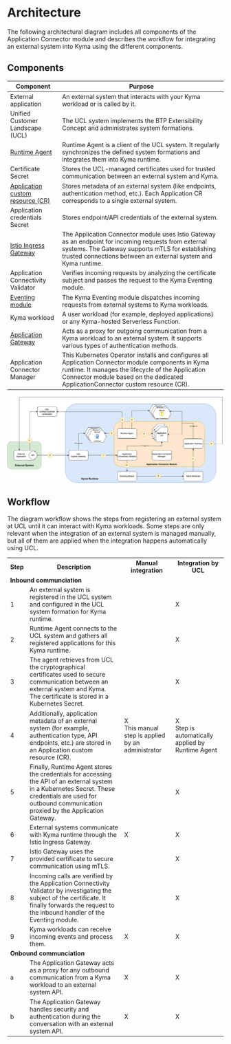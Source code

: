 # Architecture

The following architectural diagram includes all components of the Application Connector module and describes the workflow for integrating an external system into Kyma using the different components.

## Components

|Component|Purpose|
|--|--|
|External application|An external system that interacts with your Kyma workload or is called by it.|
|Unified Customer Landscape (UCL)|The UCL system implements the BTP Extensibility Concept and administrates system formations.|
|[Runtime Agent](./technical-reference/runtime-agent/README.md)|Runtime Agent is a client of the UCL system. It regularly synchronizes the defined system formations and integrates them into Kyma runtime.|
|Certificate Secret|Stores the UCL-managed certificates used for trusted communication between an external system and Kyma.|
|[Application custom resource (CR)](./resources/04-10-application.md)|Stores metadata of an external system (like endpoints, authentication method, etc.). Each Application CR corresponds to a single external system.|
|Application credentials Secret|Stores endpoint/API credentials of the external system.|
|[Istio Ingress Gateway](./technical-reference/02-10-istio-gateway.md)|The Application Connector module uses Istio Gateway as an endpoint for incoming requests from external systems. The Gateway supports mTLS for establishing trusted connections between an external system and Kyma runtime.|
|Application Connectivity Validator|Verifies incoming requests by analyzing the certificate subject and passes the request to the Kyma Eventing module.|
|[Eventing module](https://kyma-project.io/#/eventing-manager/user/README)|The Kyma Eventing module dispatches incoming requests from external systems to Kyma workloads.|
|Kyma workload|A user workload (for example, deployed applications) or any Kyma-hosted Serverless Function.|
|[Application Gateway](./technical-reference/02-20-application-gateway.md)|Acts as a proxy for outgoing communication from a Kyma workload to an external system. It supports various types of authentication methods.|
|Application Connector Manager|This Kubernetes Operator installs and configures all Application Connector module components in Kyma runtime. It manages the lifecycle of the Application Connector module based on the dedicated ApplicationConnector custom resource (CR).|

![Application Connector Architecture](./assets/ac-architecture.png)

## Workflow

The diagram workflow shows the steps from registering an external system at UCL until it can interact with Kyma workloads. Some steps are only relevant when the integration of an external system is managed manually, but all of them are applied when the integration happens automatically using UCL.

<table>
    <tr>
        <th>Step</th>
        <th>Description</th>
        <th>Manual integration</th>
        <th>Integration by UCL</th>
    </tr>
    <tr>
        <td colspan="4"><strong>Inbound communciation</strong></td>
    </tr>
    <tr>
        <td>1</td>
        <td>An external system is registered in the UCL system and configured in the UCL system formation for Kyma runtime.</td>
        <td></td>
        <td>X</td>
    </tr>
    <tr>
        <td>2</td>
        <td>Runtime Agent connects to the UCL system and gathers all registered applications for this Kyma runtime.</td>
        <td></td>
        <td>X</td>
    </tr>
    <tr>
        <td>3</td>
        <td>The agent retrieves from UCL the cryptographical certificates used to secure communication between an external system and Kyma. The certificate is stored in a Kubernetes Secret.</td>
        <td></td>
        <td>X</td>
    </tr>
    <tr>
        <td>4</td>
        <td>Additionally, application metadata of an external system (for example, authentication type, API endpoints, etc.) are stored in an Application custom resource (CR).</td>
        <td>X<br/>This manual step is applied by an administrator</td>
        <td>X<br/>Step is automatically applied by Runtime Agent</td>
    </tr>
    <tr>
        <td>5</td>
        <td>Finally, Runtime Agent stores the credentials for accessing the API of an external system in a Kubernetes Secret.
These credentials are used for outbound communication proxied by the Application Gateway.</td>
        <td></td>
        <td>X</td>
    </tr>
    <tr>
        <td>6</td>
        <td>External systems communicate with Kyma runtime through the Istio Ingress Gateway.</td>
        <td>X</td>
        <td>X</td>
    </tr>
    <tr>
        <td>7</td>
        <td>Istio Gateway uses the provided certificate to secure communication using mTLS.</td>
        <td></td>
        <td>X</td>
    </tr>
    <tr>
        <td>8</td>
        <td>Incoming calls are verified by the Application Connectivity Validator by investigating the subject of the certificate. It finally forwards the request to the inbound handler of the Eventing module.</td>
        <td></td>
        <td>X</td>
    </tr>
    <tr>
        <td>9</td>
        <td>Kyma workloads can receive incoming events and process them.</td>
        <td>X</td>
        <td>X</td>
    </tr>
    <tr>
        <td colspan="4"><strong>Onbound communciation</strong></td>
    </tr>
    <tr>
        <td>a</td>
        <td>The Application Gateway acts as a proxy for any outbound communication from a Kyma workload to an external system API.</td>
        <td>X</td>
        <td>X</td>
    </tr>
    <tr>
        <td>b</td>
        <td>The Application Gateway handles security and authentication during the conversation with an external system API.</td>
        <td>X</td>
        <td>X</td>
    </tr>
</table>

